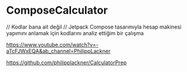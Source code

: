 # ComposeCalculator

// Kodlar bana ait değil
// Jetpack Compose tasarımıyla hesap makinesi yapımını anlamak için kodlarını analiz ettiğim bir çalışma 

https://www.youtube.com/watch?v=-aTcFJWxEQA&ab_channel=PhilippLackner

https://github.com/philipplackner/CalculatorPrep
